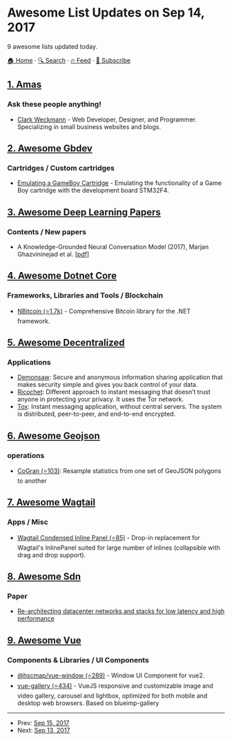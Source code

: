 # Awesome List Updates on Sep 14, 2017

9 awesome lists updated today.

[🏠 Home](/README.md) · [🔍 Search](https://test.trackawesomelist.com/search/) · [🔥 Feed](https://test.trackawesomelist.com/rss.xml) · [📮 Subscribe](https://trackawesomelist.us17.list-manage.com/subscribe?u=d2f0117aa829c83a63ec63c2f&id=36a103854c)



## [1. Amas](/content/sindresorhus/amas/README.md)

### Ask these people anything!

*   [Clark Weckmann](https://github.com/clarkhacks/ama) - Web Developer, Designer, and Programmer. Specializing in small business websites and blogs.

## [2. Awesome Gbdev](/content/gbdev/awesome-gbdev/README.md)

### Cartridges / Custom cartridges

*   [Emulating a GameBoy Cartridge](https://dhole.github.io/post/gameboy_cartridge_emu_1/) - Emulating the functionality of a Game Boy cartridge with the development board STM32F4.

## [3. Awesome Deep Learning Papers](/content/terryum/awesome-deep-learning-papers/README.md)

### Contents / New papers

*   A Knowledge-Grounded Neural Conversation Model (2017), Marjan Ghazvininejad et al. [\[pdf\]](https://arxiv.org/pdf/1702.01932)

## [4. Awesome Dotnet Core](/content/thangchung/awesome-dotnet-core/README.md)

### Frameworks, Libraries and Tools / Blockchain

*   [NBitcoin (⭐1.7k)](https://github.com/MetacoSA/NBitcoin) - Comprehensive Bitcoin library for the .NET framework.

## [5. Awesome Decentralized](/content/croqaz/awesome-decentralized/README.md)

### Applications

*   [Demonsaw](https://www.demonsaw.com): Secure and anonymous information sharing application that makes security simple and gives you back control of your data.
*   [Ricochet](https://ricochet.im/): Different approach to instant messaging that doesn’t trust anyone in protecting your privacy. It uses the Tor network.
*   [Tox](https://tox.chat): Instant messaging application, without central servers. The system is distributed, peer-to-peer, and end-to-end encrypted.

## [6. Awesome Geojson](/content/tmcw/awesome-geojson/README.md)

### operations

*   [CoGran (⭐103)](https://github.com/berlinermorgenpost/cogran): Resample statistics from one set of GeoJSON polygons to another

## [7. Awesome Wagtail](/content/springload/awesome-wagtail/README.md)

### Apps / Misc

*   [Wagtail Condensed Inline Panel (⭐85)](https://github.com/wagtail/wagtail-condensedinlinepanel) - Drop-in replacement for Wagtail's InlinePanel suited for large number of inlines (collapsible with drag and drop support).

## [8. Awesome Sdn](/content/sdnds-tw/awesome-sdn/README.md)

### Paper

*   [Re-architecting datacenter networks and stacks for low latency and high performance](http://dl.acm.org/citation.cfm?id=3098825)

## [9. Awesome Vue](/content/vuejs/awesome-vue/README.md)

### Components & Libraries / UI Components

*   [@hscmap/vue-window (⭐289)](https://github.com/michitaro/vue-window) - Window UI Component for vue2.
*   [vue-gallery (⭐434)](https://github.com/RobinCK/vue-gallery) - VueJS responsive and customizable image and video gallery, carousel and lightbox, optimized for both mobile and desktop web browsers. Based on blueimp-gallery

---

- Prev: [Sep 15, 2017](/content/2017/09/15/README.md)
- Next: [Sep 13, 2017](/content/2017/09/13/README.md)
